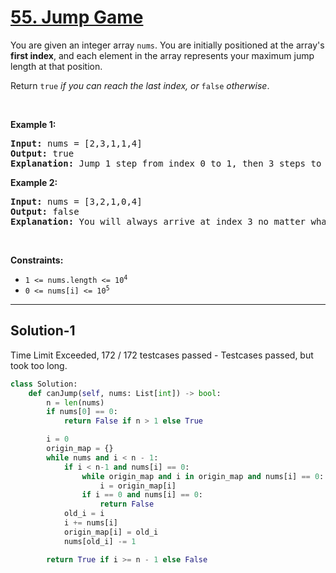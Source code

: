 # [55. Jump Game](https://leetcode.com/problems/jump-game/description/)

<div class="elfjS" data-track-load="description_content"><p>You are given an integer array <code>nums</code>. You are initially positioned at the array's <strong>first index</strong>, and each element in the array represents your maximum jump length at that position.</p>

<p>Return <code>true</code><em> if you can reach the last index, or </em><code>false</code><em> otherwise</em>.</p>

<p>&nbsp;</p>
<p><strong class="example">Example 1:</strong></p>

<pre><strong>Input:</strong> nums = [2,3,1,1,4]
<strong>Output:</strong> true
<strong>Explanation:</strong> Jump 1 step from index 0 to 1, then 3 steps to the last index.
</pre>

<p><strong class="example">Example 2:</strong></p>

<pre><strong>Input:</strong> nums = [3,2,1,0,4]
<strong>Output:</strong> false
<strong>Explanation:</strong> You will always arrive at index 3 no matter what. Its maximum jump length is 0, which makes it impossible to reach the last index.
</pre>

<p>&nbsp;</p>
<p><strong>Constraints:</strong></p>

<ul>
	<li><code>1 &lt;= nums.length &lt;= 10<sup>4</sup></code></li>
	<li><code>0 &lt;= nums[i] &lt;= 10<sup>5</sup></code></li>
</ul>
</div>

<hr/>

## Solution-1 
Time Limit Exceeded, 172 / 172 testcases passed - Testcases passed, but took too long.

```py
class Solution:
    def canJump(self, nums: List[int]) -> bool:
        n = len(nums)
        if nums[0] == 0:
            return False if n > 1 else True

        i = 0
        origin_map = {}
        while nums and i < n - 1:
            if i < n-1 and nums[i] == 0:
                while origin_map and i in origin_map and nums[i] == 0:
                    i = origin_map[i]
                if i == 0 and nums[i] == 0:
                    return False
            old_i = i
            i += nums[i]
            origin_map[i] = old_i
            nums[old_i] -= 1

        return True if i >= n - 1 else False
```
